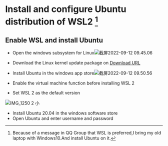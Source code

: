 # Install and configure Ubuntu distribution of WSL2 [^notice]



[^notice]: Because of a message in QQ Group that WSL is preferred,I bring my old laptop with Windows10.And install Ubuntu on it.

## Enable WSL and install Ubuntu

* Open the windows subsystem for Linux![截屏2022-09-12 09.45.06](https://tva1.sinaimg.cn/large/e6c9d24ely1h63ldtmo8cj21ra0u0q8k.jpg)

* Download the Linux kernel update package on [Download URL](https://wslstorestorage.blob.core.windows.net/wslblob/wsl_update_x64.msi)
* Install Ubuntu in the windows app store![截屏2022-09-12 09.50.56](https://tva1.sinaimg.cn/large/e6c9d24ely1h63ldme3m2j214b0u041g.jpg)

* Enable the virtual machine function before installing WSL 2
* Set WSL 2 as the default version

![IMG_1250 2 小](https://tva1.sinaimg.cn/large/e6c9d24ely1h63lb5lx0gj206o08wmxh.jpg)

* Install Ubuntu 20.04 in the windows software store
* Open Ubuntu and enter username and password